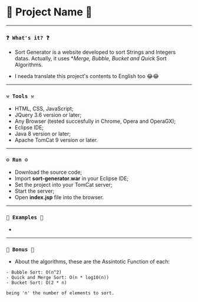 # 🌟 Project Name 🌟

----
### `❓ What's it? ❓`

* Sort Generator is a website developed to sort Strings and Integers datas. Actually, it uses **Merge, Bubble, Bucket and Quick* Sort Algorithms.

* I needa translate this project's contents to English too 😂😂

----
### `⚒️ Tools ⚒️`

* HTML, CSS, JavaScript;
* JQuery 3.6 version or later;
* Any Browser (tested succesfully in Chrome, Opera and OperaGX);
* Eclipse IDE;
* Java 8 version or later;
* Apache TomCat 9 version or later.

----
### `⚙️ Run ⚙️`

* Download the source code;
* Import **sort-generator.war** in your Eclipse IDE;
* Set the project into your TomCat server;
* Start the server;
* Open **index.jsp** file into the browser.

----
### `📝 Examples 📝`

*

----
### `🎁 Bonus 🎁`

* About the algorithms, these are the Assintotic Function of each:

```
- Bubble Sort: O(n^2)
- Quick and Merge Sort: O(n * log10(n))
- Bucket Sort: O(2 * n)

being 'n' the number of elements to sort.
```

